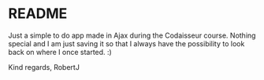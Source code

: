 # README

Just a simple to do app made in Ajax during the Codaisseur course. Nothing special and I am just saving it so that I always have the possibility to look back on where I once started. :)

Kind regards, RobertJ
